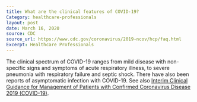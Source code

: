 ```yaml
---
title: What are the clinical features of COVID-19?
Category: healthcare-professionals
layout: post
date: March 16, 2020
source: CDC
source_url: https://www.cdc.gov/coronavirus/2019-ncov/hcp/faq.html
Excerpt: Healthcare Professionals
---
```


The clinical spectrum of COVID-19 ranges from mild disease with non-specific signs and symptoms of acute respiratory illness, to severe pneumonia with respiratory failure and septic shock. There have also been reports of asymptomatic infection with COVID-19. See also <a href="https://www.cdc.gov/coronavirus/2019-ncov/hcp/clinical-guidance-management-patients.html"> Interim Clinical Guidance for Management of Patients with Confirmed Coronavirus Disease 2019 (COVID-19)</a>.
